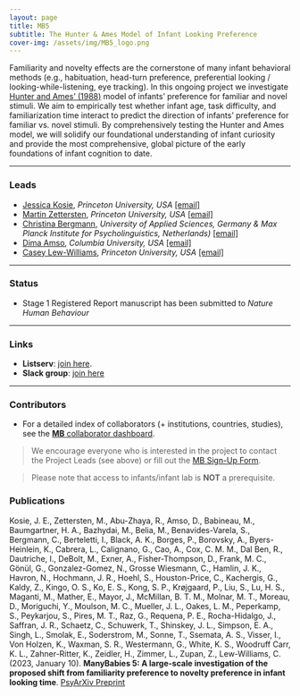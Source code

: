```yaml
---
layout: page
title: MB5
subtitle: The Hunter & Ames Model of Infant Looking Preference
cover-img: /assets/img/MB5_logo.png
---
```


<!--
To-do:
- replace image placeholders.
- add collaborators map.
-->


Familiarity and novelty effects are the cornerstone of many infant behavioral methods (e.g., habituation, head-turn preference, preferential looking / looking-while-listening, eye tracking). In this ongoing project we investigate [Hunter and Ames’ (1988)](https://psycnet.apa.org/record/1988-98065-003) model of infants’ preference for familiar and novel stimuli. We aim to empirically test whether infant age, task difficulty, and familiarization time interact to predict the direction of infants’ preference for familiar vs. novel stimuli. By comprehensively testing the Hunter and Ames model, we will solidify our foundational understanding of infant curiosity and provide the most comprehensive, global picture of the early foundations of infant cognition to date.




***
### Leads
* [Jessica Kosie](https://jkosie.github.io/), *Princeton University, USA* [[email]](mailto:jkosie@princeton.edu)
* [Martin Zettersten](https://mzettersten.github.io/), *Princeton University, USA* [[email]](mailto:martincz@princeton.edu)
* [Christina Bergmann](https://www.mpi.nl/people/bergmann-christina), *University of Applied Sciences, Germany & Max Planck Institute for Psycholinguistics, Netherlands)* [[email]](mailto:chbergma@uni-osnabrueck.de)
* [Dima Amso](https://psychology.columbia.edu/content/dima-amso), *Columbia University, USA* [[email]](mailto:da2959@columbia.edu)
* [Casey Lew-Williams](https://psych.princeton.edu/person/casey-lew-williams), *Princeton University, USA* [[email]](mailto:caseylw@princeton.edu)


***
### Status
* Stage 1 Registered Report manuscript has been submitted to *Nature Human Behaviour*


***
### Links
* **Listserv**: [join here](https://mailman.stanford.edu/mailman/listinfo/manybabies5).
* **Slack group**: [join here](https://join.slack.com/t/manybabies5/shared_invite/zt-qml7l90w-drHG7nZBJtXEAtAGAvP8~g)


***
### Contributors
* For a detailed index of collaborators (+ institutions, countries, studies), see the [**MB** collaborator dashboard](https://manybabies.shinyapps.io/shiny_mb_map/).

> We encourage everyone who is interested in the project to contact the Project Leads (see above) or fill out the [MB Sign-Up Form]({{site.baseurl}}/get_involved/).

> Please note that access to infants/infant lab is **NOT** a prerequisite.


### Publications
Kosie, J. E., Zettersten, M., Abu-Zhaya, R., Amso, D., Babineau, M., Baumgartner, H. A., Bazhydai, M., Belia, M., Benavides-Varela, S., Bergmann, C., Berteletti, I., Black, A. K., Borges, P., Borovsky, A., Byers-Heinlein, K., Cabrera, L., Calignano, G., Cao, A., Cox, C. M. M., Dal Ben, R., Dautriche, I., DeBolt, M., Exner, A., Fisher-Thompson, D., Frank, M. C., Gönül, G., Gonzalez-Gomez, N., Grosse Wiesmann, C., Hamlin, J. K., Havron, N., Hochmann, J. R., Hoehl, S., Houston-Price, C., Kachergis, G., Kaldy, Z., Kingo, O. S., Ko, E. S., Kong, S. P., Krøjgaard, P., Liu, S., Lu, H. S., Maganti, M., Mather, E., Mayor, J., McMillan, B. T. M., Molnar, M. T., Moreau, D., Moriguchi, Y., Moulson, M. C., Mueller, J. L., Oakes, L. M., Peperkamp, S., Peykarjou, S., Pires, M. T., Raz, G., Requena, P. E., Rocha-Hidalgo, J., Saffran, J. R., Schaetz, C., Schuwerk, T., Shinskey, J. L., Simpson, E. A., Singh, L., Smolak, E., Soderstrom, M., Sonne, T., Ssemata, A. S., Visser, I., Von Holzen, K., Waxman, S. R., Westermann, G., White, K. S., Woodruff Carr, K. L., Zahner-Ritter, K., Zeidler, H., Zimmer, L., Zupan, Z., Lew-Williams, C. (2023, January 10). **ManyBabies 5: A large-scale investigation of the proposed shift from familiarity preference to novelty preference in infant looking time**. [PsyArXiv Preprint](https://doi.org/10.31234/osf.io/ck3vd)
